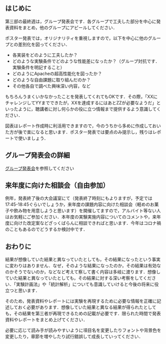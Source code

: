 ## はじめに

第三部の最終週は，グループ発表会です．各グループで工夫した部分を中心に発表資料をまとめ，他のグループにアピールしてください．

ポスター発表では，オリジナリティを重視しますので，以下を中心に他のグループとの差別化を図ってください．

-   各実装をどのように工夫したか？
-   どのような実験条件でどのような性能差になったか？（グループ対抗です．実験条件を明記すること）
-   どのようにApacheの超高性能化を図ったか？
-   どのような自由課題に取り組んだのか？
-   その他各自で調べた興味深い内容，など

もちろんうまくいかなかったことを発表してくれてもOKです．その際，「XXにチャレンジしてYYまでできたが，XXを達成するにはあとZZが必要なようだ」といったように，聴講者に対し何らかの役に立つ情報まで提供するよう意識してください．

図表はレポート作成時に利活用できますので，今のうちから多めに作成しておいた方が後で楽になると思います．ポスター発表では要点のみ提示し，残りはレポートで使いましょう．

## グループ発表会の詳細

[グループ発表会](../part3_5/group_presentation.html "グループ発表会")を参照してください

## 来年度に向けた相談会（自由参加）

例年，発表終了後の大会議室にて（発表終了時刻にもよりますが，予定では17:45-18:45ぐらいでしょうか，来年度の課題内容に向けた相談会（軽めのお菓子や飲み物を用意しようと思います）を開催してますので，アルバイト等ない人はお気軽にご参加ください．本年度の実験実施内容についてのコメントや，来年度に向けた改定案などざっくばらんに相談できればと思います．今年はコロナ禍のこともあるのでどうするか検討中です．

## おわりに

結果が想像していた結果と異なっていたとしても，その結果になったという事実に変わりはありません．なぜ，そのような結果になったのか，その結果は有効なのかそうでないのか，などなど考えて察して書く内容は多岐に渡ります．想像していた結果と異なっていたとしても，その結果に対する深い考察をしてください．「実験計画法」や「統計解析」についても意識していけると今後の将来に役立つと思います．

そのため，発表資料やレポートには実験を再現するために必要な情報を正確に記述しておく必要があります．想像していた結果と異なる結果が得られたとしても，その結果を第三者が再現できるための記載が必要です．限られた時間で発表資料やレポートをまとめ上げてください．

必要に応じて読み手が読みやすいように項目名を変更したりフォントや背景色を変更したり，章節を増やしたり試行錯誤して成長していってください．